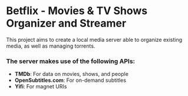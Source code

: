 # Betflix - Movies & TV Shows Organizer and Streamer

This project aims to create a local media server able to organize existing media, as well as managing torrents.

### The server makes use of the following APIs:
- **TMDb**: For data on movies, shows, and people
- **OpenSubtitles.com**: For on-demand subtitles
- **Yifi**: For magnet URIs

